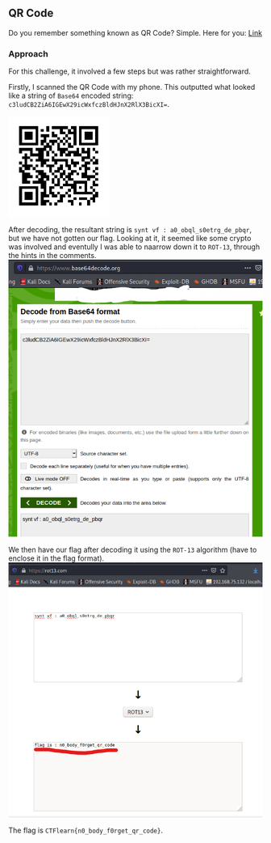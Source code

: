 ## QR Code

Do you remember something known as QR Code? Simple. Here for you: [Link](https://mega.nz/#!eGYlFa5Z!8mbiqg3kosk93qJCP-DBxIilHH2rf7iIVY-kpwyrx-0)

### Approach

For this challenge, it involved a few steps but was rather straightforward.

Firstly, I scanned the QR Code with my phone. This outputted what looked like a string of `Base64` encoded string: `c3ludCB2ZiA6IGEwX29icWxfczBldHJnX2RlX3BicXI=`.

![QR](https://github.com/RyanNgCT/CTFLearn/blob/main/Forensics/Easy/QRCode/dependencies/qrcode.39907201.png)


After decoding, the resultant string is `synt vf : a0_obql_s0etrg_de_pbqr`, but we have not gotten our flag. Looking at it, it seemed like some crypto was involved and eventully I was able to naarrow down it to `ROT-13`, through the hints in the comments.
<br>
![B64](https://github.com/RyanNgCT/CTFLearn/blob/main/Forensics/Easy/QRCode/dependencies/Base64%20Decode.png)


We then have our flag after decoding it using the `ROT-13` algorithm (have to enclose it in the flag format).
<br>
![B64](https://github.com/RyanNgCT/CTFLearn/blob/main/Forensics/Easy/QRCode/dependencies/ROT13.png)



The flag is `CTFlearn{n0_body_f0rget_qr_code}`.
